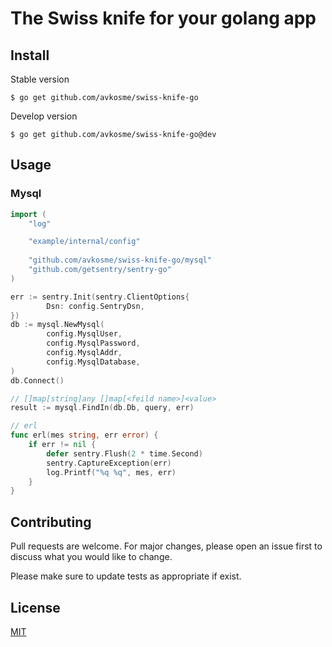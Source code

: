 # The Swiss knife for your golang app

## Install

Stable version

```
$ go get github.com/avkosme/swiss-knife-go
```

Develop version

```
$ go get github.com/avkosme/swiss-knife-go@dev
```

## Usage

### Mysql

```go
import (
    "log"

    "example/internal/config"
    
    "github.com/avkosme/swiss-knife-go/mysql"
    "github.com/getsentry/sentry-go"
)

err := sentry.Init(sentry.ClientOptions{
		Dsn: config.SentryDsn,
})
db := mysql.NewMysql(
		config.MysqlUser,
		config.MysqlPassword,
		config.MysqlAddr,
		config.MysqlDatabase,
)
db.Connect()

// []map[string]any []map[<feild name>]<value>
result := mysql.FindIn(db.Db, query, err)

// erl
func erl(mes string, err error) {
	if err != nil {
		defer sentry.Flush(2 * time.Second)
		sentry.CaptureException(err)
		log.Printf("%q %q", mes, err)
	}
}
```

## Contributing

Pull requests are welcome. For major changes, please open an issue first
to discuss what you would like to change.

Please make sure to update tests as appropriate if exist.


## License

[MIT](https://choosealicense.com/licenses/mit/)